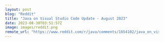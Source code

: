 ```yaml
---
layout: post
blog: "Reddit"
title: "Java on Visual Studio Code Update - August 2023"
date: 2023-08-30T03:51:57Z
image: images/reddit.png
remote_url: "https://www.reddit.com/r/java/comments/1654102/java_on_visual_studio_code_update_august_2023/"
---
```


